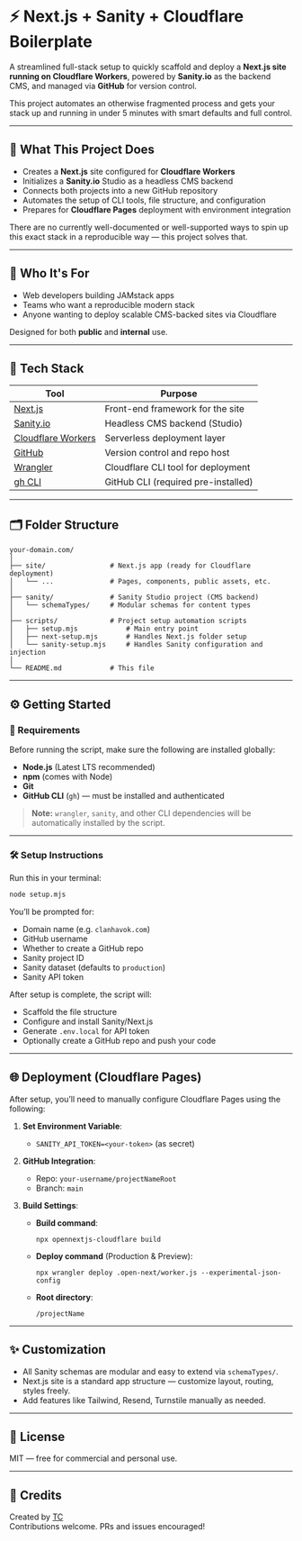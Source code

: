 # ⚡ Next.js + Sanity + Cloudflare Boilerplate

A streamlined full-stack setup to quickly scaffold and deploy a **Next.js site running on Cloudflare Workers**, powered by **Sanity.io** as the backend CMS, and managed via **GitHub** for version control.

This project automates an otherwise fragmented process and gets your stack up and running in under 5 minutes with smart defaults and full control.

---

## 🚀 What This Project Does

- Creates a **Next.js** site configured for **Cloudflare Workers**
- Initializes a **Sanity.io** Studio as a headless CMS backend
- Connects both projects into a new GitHub repository
- Automates the setup of CLI tools, file structure, and configuration
- Prepares for **Cloudflare Pages** deployment with environment integration

There are no currently well-documented or well-supported ways to spin up this exact stack in a reproducible way — this project solves that.

---

## 👥 Who It's For

- Web developers building JAMstack apps
- Teams who want a reproducible modern stack
- Anyone wanting to deploy scalable CMS-backed sites via Cloudflare

Designed for both **public** and **internal** use.

---

## 🧰 Tech Stack

| Tool         | Purpose                        |
|--------------|--------------------------------|
| [Next.js](https://nextjs.org/)     | Front-end framework for the site     |
| [Sanity.io](https://www.sanity.io/) | Headless CMS backend (Studio)        |
| [Cloudflare Workers](https://developers.cloudflare.com/workers/) | Serverless deployment layer           |
| [GitHub](https://github.com)       | Version control and repo host        |
| [Wrangler](https://developers.cloudflare.com/workers/wrangler/)   | Cloudflare CLI tool for deployment   |
| [gh CLI](https://cli.github.com/)  | GitHub CLI (required pre-installed)  |

---

## 🗂 Folder Structure

```
your-domain.com/
│
├── site/                # Next.js app (ready for Cloudflare deployment)
│   └── ...              # Pages, components, public assets, etc.
│
├── sanity/              # Sanity Studio project (CMS backend)
│   └── schemaTypes/     # Modular schemas for content types
│
├── scripts/             # Project setup automation scripts
│   ├── setup.mjs            # Main entry point
│   ├── next-setup.mjs       # Handles Next.js folder setup
│   └── sanity-setup.mjs     # Handles Sanity configuration and injection
│
└── README.md            # This file
```

---

## ⚙️ Getting Started

### 🔧 Requirements

Before running the script, make sure the following are installed globally:

- **Node.js** (Latest LTS recommended)
- **npm** (comes with Node)
- **Git**
- **GitHub CLI** (`gh`) — must be installed and authenticated

> **Note:** `wrangler`, `sanity`, and other CLI dependencies will be automatically installed by the script.

---

### 🛠 Setup Instructions

Run this in your terminal:

```bash
node setup.mjs
```

You’ll be prompted for:

- Domain name (e.g. `clanhavok.com`)
- GitHub username
- Whether to create a GitHub repo
- Sanity project ID
- Sanity dataset (defaults to `production`)
- Sanity API token

After setup is complete, the script will:

- Scaffold the file structure
- Configure and install Sanity/Next.js
- Generate `.env.local` for API token
- Optionally create a GitHub repo and push your code

---

## 🌐 Deployment (Cloudflare Pages)

After setup, you’ll need to manually configure Cloudflare Pages using the following:

1. **Set Environment Variable**:
   - `SANITY_API_TOKEN=<your-token>` (as secret)

2. **GitHub Integration**:
   - Repo: `your-username/projectNameRoot`
   - Branch: `main`

3. **Build Settings**:
   - **Build command**:  
     ```
     npx opennextjs-cloudflare build
     ```
   - **Deploy command** (Production & Preview):  
     ```
     npx wrangler deploy .open-next/worker.js --experimental-json-config
     ```
   - **Root directory**:  
     ```
     /projectName
     ```

---

## ✨ Customization

- All Sanity schemas are modular and easy to extend via `schemaTypes/`.
- Next.js site is a standard app structure — customize layout, routing, styles freely.
- Add features like Tailwind, Resend, Turnstile manually as needed.

---

## 📄 License

MIT — free for commercial and personal use.

---

## 🧠 Credits

Created by [TC](https://github.com/theshabobo)  
Contributions welcome. PRs and issues encouraged!
